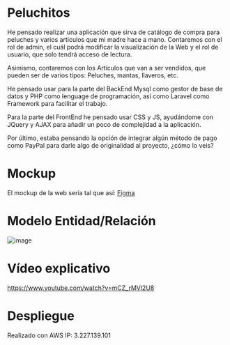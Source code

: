 # Peluchitos

He pensado realizar una aplicación que sirva de catálogo de compra para peluches y varios artículos que mi madre hace a mano. Contaremos con el rol de admin, el cuál podrá modificar la visualización de la Web y el rol de usuario, que solo tendrá acceso de lectura. 

Asimismo, contaremos con los Artículos que van a ser vendidos, que pueden ser de varios tipos: Peluches, mantas, llaveros, etc. 

He pensado usar para la parte del BackEnd Mysql como gestor de base de datos y PHP como lenguage de programación, así como Laravel como Framework para facilitar el trabajo.

Para la parte del FrontEnd he pensado usar CSS y JS, ayudándome con JQuery y AJAX para añadir un poco de complejidad a la aplicación.

Por último, estaba pensando la opción de integrar algún método de pago como PayPal para darle algo de originalidad al proyecto, ¿cómo lo veis?

# Mockup

El mockup de la web sería tal que así: [Figma](https://www.figma.com/file/IT6zubAuZoXAVIjKBLen9v/Peluchitos-Antonio-Ruiz?type=design&node-id=0-1&t=pf7qRCCWBJbJvmWF-0)

# Modelo Entidad/Relación
![image](https://github.com/rjantonio/Peluchitos/assets/55783021/3c097e72-c160-46a1-88a7-5c2ca34fa553)

# Vídeo explicativo
https://www.youtube.com/watch?v=mCZ_rMVl2U8

# Despliegue 
Realizado con AWS IP: 3.227.139.101
